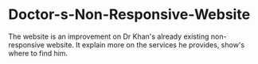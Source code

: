 # Doctor-s-Non-Responsive-Website
The website is an improvement on Dr Khan's already existing non-responsive website. It explain more on the services he provides, show's where to find him. 

